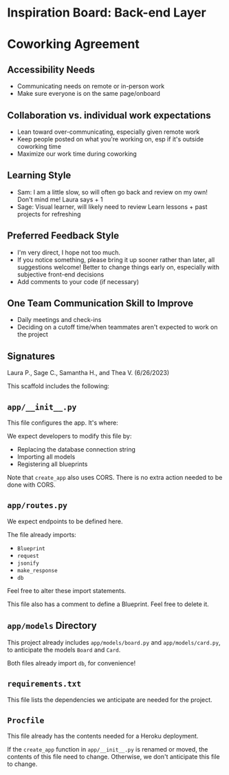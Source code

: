 # Inspiration Board: Back-end Layer

# Coworking Agreement

## Accessibility Needs
- Communicating needs on remote or in-person work
- Make sure everyone is on the same page/onboard

## Collaboration vs. individual work expectations
- Lean toward over-communicating, especially given remote work
- Keep people posted on what you're working on, esp if it's outside coworking time
- Maximize our work time during coworking

## Learning Style
- Sam: I am a little slow, so will often go back and review on my own! Don't mind me! Laura says + 1
- Sage: Visual learner, will likely need to review Learn lessons + past projects for refreshing

## Preferred Feedback Style
- I'm very direct, I hope not too much.
- If you notice something, please bring it up sooner rather than later, all suggestions welcome! Better to change things early on, especially with subjective front-end decisions
- Add comments to your code (if necessary)

## One Team Communication Skill to Improve
- Daily meetings and check-ins
- Deciding on a cutoff time/when teammates aren't expected to work on the project

## Signatures
Laura P., Sage C., Samantha H., and Thea V. (6/26/2023)

This scaffold includes the following:

## `app/__init__.py`

This file configures the app. It's where:

We expect developers to modify this file by:

- Replacing the database connection string
- Importing all models
- Registering all blueprints

Note that `create_app` also uses CORS. There is no extra action needed to be done with CORS.

## `app/routes.py`

We expect endpoints to be defined here.

The file already imports:

- `Blueprint`
- `request`
- `jsonify`
- `make_response`
- `db`

Feel free to alter these import statements.

This file also has a comment to define a Blueprint. Feel free to delete it.

## `app/models` Directory

This project already includes `app/models/board.py` and `app/models/card.py`, to anticipate the models `Board` and `Card`.

Both files already import `db`, for convenience!

## `requirements.txt`

This file lists the dependencies we anticipate are needed for the project.

## `Procfile`

This file already has the contents needed for a Heroku deployment.

If the `create_app` function in `app/__init__.py` is renamed or moved, the contents of this file need to change. Otherwise, we don't anticipate this file to change.
